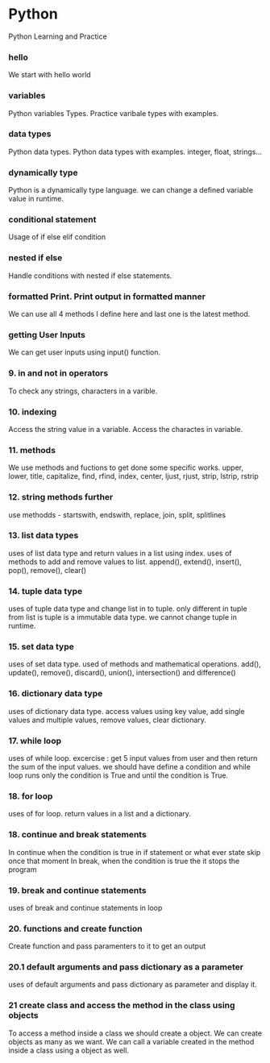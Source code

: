 # Python
Python Learning and Practice

### hello
We start with hello world

### variables
Python variables Types. Practice varibale types with examples.

### data types
Python data types. Python data types with examples. integer, float, strings...

### dynamically type
Python is a dynamically type language. we can change a defined variable value in runtime.

### conditional statement
Usage of if else elif condition

### nested if else
Handle conditions with nested if else statements.

### formatted Print. Print output in formatted manner
We can use all 4 methods I define here and last one is the latest method. 

### getting User Inputs
We can get user inputs using input() function. 

### 9. in and not in operators
To check any strings, characters in a varible.

### 10. indexing
Access the string value in a variable. Access the charactes in variable.

### 11. methods
We use methods and fuctions to get done some specific works.
upper, lower, title, capitalize, find, rfind, index, center, ljust, rjust, strip, lstrip, rstrip

### 12. string methods further
use methodds - startswith, endswith, replace, join, split, splitlines

### 13. list data types
uses of list data type and return values in a list using index. uses of methods to add and remove values to list. append(), extend(), insert(), pop(), remove(), clear()

### 14. tuple data type
uses of tuple data type and change list in to tuple. only different in tuple from list is tuple is a immutable data type. we cannot change tuple in runtime.

### 15. set data type
uses of set data type. used of methods and mathematical operations. add(), update(), remove(), discard(), union(), intersection() and difference()

### 16. dictionary data type
uses of dictionary data type. access values using key value, add single values and multiple values, remove values, clear dictionary.

### 17. while loop
uses of while loop. excercise : get 5 input values from user and then return the sum of the input values.
we should have define a condition and while loop runs only the condition is True and until the condition is True.

### 18. for loop
uses of for loop. return values in a list and a dictionary.

### 18. continue and break statements
In continue when the condition is true in if statement or what ever state skip once that moment
In break, when the condition is true the it stops the program

### 19. break and continue statements
uses of break and continue statements in loop

### 20. functions and create function
Create function and pass paramenters to it to get an output

### 20.1 default arguments and pass dictionary as a parameter
uses of default arguments and pass dictionary as parameter and display it.

### 21 create class and access the method in the class using objects
To access a method inside a class we should create a object. We can create objects as many as we want.
We can call a variable created in the method inside a class using a object as well.